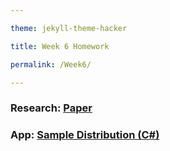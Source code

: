 ```yaml
---

theme: jekyll-theme-hacker

title: Week 6 Homework

permalink: /Week6/

---
```


### Research: [Paper](https://videars.github.io/Week6/research)

### App: [Sample Distribution (C\#)](https://github.com/Videars/videars.github.io/tree/main/Week6/SampleDist)
